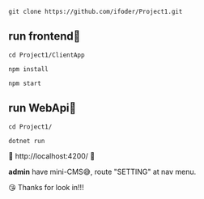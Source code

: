 

`git clone https://github.com/ifoder/Project1.git`

## run frontend🔻

`cd Project1/ClientApp`

`npm install`

`npm start`

## run WebApi🔻

`cd Project1/`

`dotnet run`

🚀  http://localhost:4200/  🚀

<b>admin</b> have mini-CMS😅, route "SETTING" at nav menu.


😘
Thanks for look in!!!




